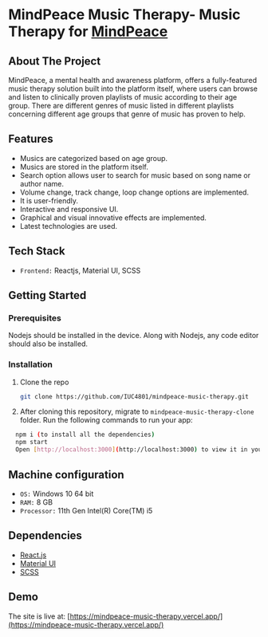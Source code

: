 # MindPeace Music Therapy- Music Therapy for [MindPeace](https://github.com/supanthapaul/mindpeace)
 
## About The Project

MindPeace, a mental health and awareness platform, offers a fully-featured music therapy solution built into the platform itself, where users can browse and listen to clinically proven playlists of music according to their age group. There are different genres of music listed in different playlists concerning different age groups that genre of music has proven to help.

## Features

- Musics are categorized based on age group.
- Musics are stored in the platform itself.
- Search option allows user to search for music based on song name or author name.
- Volume change, track change, loop change options are implemented.
- It is user-friendly.
- Interactive and responsive UI. 
- Graphical and visual innovative effects are implemented.
- Latest technologies are used.


## Tech Stack

- `Frontend:` Reactjs, Material UI, SCSS

<!-- GETTING STARTED -->
## Getting Started


### Prerequisites

Nodejs should be installed in the device. Along with Nodejs, any code editor should also be installed.

### Installation

1. Clone the repo
   ```sh
   git clone https://github.com/IUC4801/mindpeace-music-therapy.git
   ```
   
2. After cloning this repository, migrate to ```mindpeace-music-therapy-clone``` folder. Run the following commands to run your app:
```bash
  npm i (to install all the dependencies)
  npm start
  Open [http://localhost:3000](http://localhost:3000) to view it in your browser.
```

## Machine configuration
- `OS:` Windows 10 64 bit
- `RAM:` 8 GB 
- `Processor:` 11th Gen Intel(R) Core(TM) i5


## Dependencies
* [React.js](https://reactjs.org/)
* [Material UI](https://v4.mui.com/)
* [SCSS](https://sass-lang.com/)

## Demo
The site is live at: [https://mindpeace-music-therapy.vercel.app/](https://mindpeace-music-therapy.vercel.app/) 

